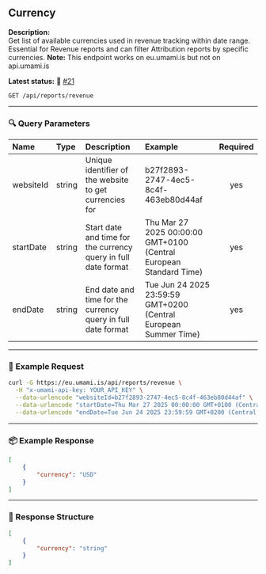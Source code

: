 ## Currency
<!-- testable: true -->
<!-- expectedStatus: 200 -->
**Description:**  
Get list of available currencies used in revenue tracking within date range.
Essential for Revenue reports and can filter Attribution reports by specific currencies.
**Note:** This endpoint works on eu.umami.is but not on api.umami.is

**Latest status:** <!--status-->🚨 [#21](https://github.com/ceviixx/umami-api-docs/issues/21)<!--status-end-->

```
GET /api/reports/revenue
```

---

### 🔍 Query Parameters
| Name               | Type              | Description                                                 | Example             | Required |
| :----------------- | :---------------- | :---------------------------------------------------------- | :------------------ | :------: |
| websiteId          | string            | Unique identifier of the website to get currencies for     | b27f2893-2747-4ec5-8c4f-463eb80d44af | yes      |
| startDate          | string            | Start date and time for the currency query in full date format | Thu Mar 27 2025 00:00:00 GMT+0100 (Central European Standard Time)       | yes      |
| endDate            | string            | End date and time for the currency query in full date format   | Tue Jun 24 2025 23:59:59 GMT+0200 (Central European Summer Time)       | yes      |

---

### 🔁 Example Request
```bash
curl -G https://eu.umami.is/api/reports/revenue \
  -H "x-umami-api-key: YOUR_API_KEY" \
  --data-urlencode "websiteId=b27f2893-2747-4ec5-8c4f-463eb80d44af" \
  --data-urlencode "startDate=Thu Mar 27 2025 00:00:00 GMT+0100 (Central European Standard Time)" \
  --data-urlencode "endDate=Tue Jun 24 2025 23:59:59 GMT+0200 (Central European Summer Time)"
```

---

### 📦 Example Response
```json
[
    {
        "currency": "USD"
    }
]
```

---

### 📘 Response Structure
```json
[
    {
        "currency": "string"
    }
]
```
